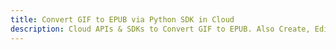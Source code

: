---title: Convert GIF to EPUB via Python SDK in Clouddescription: Cloud APIs & SDKs to Convert GIF to EPUB. Also Create, Edit & Render Microsoft Word & OpenOffice documents in the Cloud.---